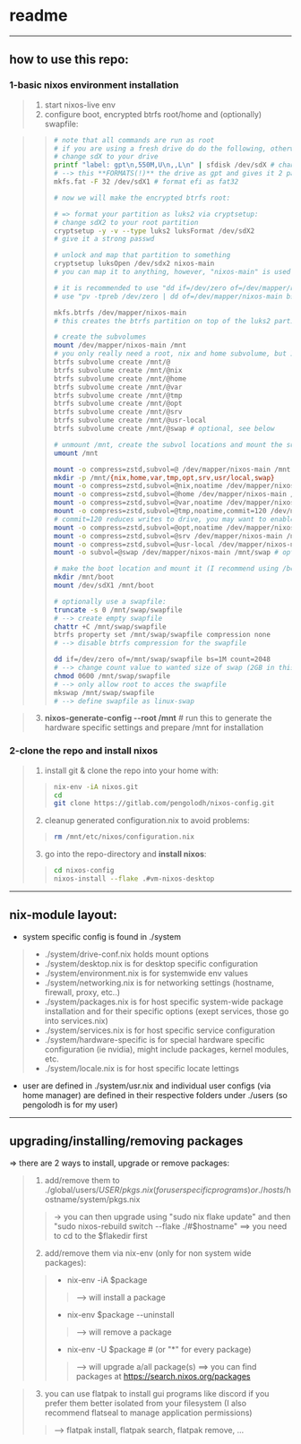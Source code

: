 # readme


---
## how to use this repo:
### 1-basic nixos environment installation

> 1. start nixos-live env 
> 2. configure boot, encrypted btrfs root/home and (optionally) swapfile:

> > ```bash
> > # note that all commands are run as root
> > # if you are using a fresh drive do do the following, otherwise skip to encrypted btrfs root part (just make sure you have an efi partition)
> > # change sdX to your drive
> > printf "label: gpt\n,550M,U\n,,L\n" | sfdisk /dev/sdX # change sdX to your drive
> > # --> this **FORMATS(!)** the drive as gpt and gives it 2 partitions, sdX1 will be a 550MB efi partition (for boot) and sdX2 will be your btrfs root partion (see fdisk for more options), if you are using a GUI tool to make your partitions, remember to flag your efi partition as esp (and make it a fat partion)
> > mkfs.fat -F 32 /dev/sdX1 # format efi as fat32
> >
> > # now we will make the encrypted btrfs root:
> >
> > # => format your partition as luks2 via cryptsetup:
> > # change sdX2 to your root partition
> > cryptsetup -y -v --type luks2 luksFormat /dev/sdX2
> > # give it a strong passwd
> >
> > # unlock and map that partition to something
> > cryptsetup luksOpen /dev/sdx2 nixos-main
> > # you can map it to anything, however, "nixos-main" is used in this repo (change nixos-main to mapped name in ./system/drive-conf.nix)
> >
> > # it is recommended to use "dd if=/dev/zero of=/dev/mapper/nixos-main" to overwrite all blockdata with 0s if you are really serious about data security, will not do this here as the process takes hours depending on the drive used (and wears out your ssd)
> > # use "pv -tpreb /dev/zero | dd of=/dev/mapper/nixos-main bs=128M" to monitor the process if you do use the dd command
> >
> > mkfs.btrfs /dev/mapper/nixos-main
> > # this creates the btrfs partition on top of the luks2 partition
> >
> > # create the subvolumes
> > mount /dev/mapper/nixos-main /mnt
> > # you only really need a root, nix and home subvolume, but I will use the standard layout from [opensuse](https://en.opensuse.org/SDB:BTRFS) and add a @nix to it
> > btrfs subvolume create /mnt/@
> > btrfs subvolume create /mnt/@nix
> > btrfs subvolume create /mnt/@home
> > btrfs subvolume create /mnt/@var
> > btrfs subvolume create /mnt/@tmp
> > btrfs subvolume create /mnt/@opt
> > btrfs subvolume create /mnt/@srv
> > btrfs subvolume create /mnt/@usr-local
> > btrfs subvolume create /mnt/@swap # optional, see below
> >
> > # unmount /mnt, create the subvol locations and mount the subvols with compress=zstd (so all installed data will be compressed)
> > umount /mnt
> > 
> > mount -o compress=zstd,subvol=@ /dev/mapper/nixos-main /mnt
> > mkdir -p /mnt/{nix,home,var,tmp,opt,srv,usr/local,swap}
> > mount -o compress=zstd,subvol=@nix,noatime /dev/mapper/nixos-main /mnt/nix
> > mount -o compress=zstd,subvol=@home /dev/mapper/nixos-main /mnt/home
> > mount -o compress=zstd,subvol=@var,noatime /dev/mapper/nixos-main /mnt/var
> > mount -o compress=zstd,subvol=@tmp,noatime,commit=120 /dev/mapper/nixos-main /mnt/tmp
> > # commit=120 reduces writes to drive, you may want to enable it on /var depending on how often you write logs or if you are using an sd-card as root or something (though logging to ram would be better for that, see [log2ram](https://github.com/azlux/log2ram))
> > mount -o compress=zstd,subvol=@opt,noatime /dev/mapper/nixos-main /mnt/opt
> > mount -o compress=zstd,subvol=@srv /dev/mapper/nixos-main /mnt/srv
> > mount -o compress=zstd,subvol=@usr-local /dev/mapper/nixos-main /mnt/usr/local
> > mount -o subvol=@swap /dev/mapper/nixos-main /mnt/swap # optional, see below
> >
> > # make the boot location and mount it (I recommend using /boot for better compatibility)
> > mkdir /mnt/boot
> > mount /dev/sdX1 /mnt/boot
> >
> > # optionally use a swapfile:
> > truncate -s 0 /mnt/swap/swapfile
> > # --> create empty swapfile
> > chattr +C /mnt/swap/swapfile
> > btrfs property set /mnt/swap/swapfile compression none
> > # --> disable btrfs compression for the swapfile
> >
> > dd if=/dev/zero of=/mnt/swap/swapfile bs=1M count=2048
> > # --> change count value to wanted size of swap (2GB in this case as we are using a vm)
> > chmod 0600 /mnt/swap/swapfile
> > # --> only allow root to acces the swapfile
> > mkswap /mnt/swap/swapfile
> > # --> define swapfile as linux-swap
> > ```

> 3. **nixos-generate-config --root /mnt** # run this to generate the hardware specific settings and prepare /mnt for installation

### 2-clone the repo and install nixos
> 1. install git & clone the repo into your home with:
> > ```bash
> > nix-env -iA nixos.git
> > cd 
> > git clone https://gitlab.com/pengolodh/nixos-config.git 
> > ```
> 2. cleanup generated configuration.nix to avoid problems:
> > ```bash
> > rm /mnt/etc/nixos/configuration.nix
> > ``` 
> 3. go into the repo-directory and **install nixos**:
> > ```bash
> > cd nixos-config
> > nixos-install --flake .#vm-nixos-desktop
> > ```

---
## nix-module layout:
- system specific config is found in ./system
> - ./system/drive-conf.nix holds mount options
> - ./system/desktop.nix is for desktop specific configuration
> - ./system/environment.nix is for systemwide env values
> - ./system/networking.nix is for networking settings (hostname, firewall, proxy, etc..)
> - ./system/packages.nix is for host specific system-wide package installation and for their specific options (exept services, those go into services.nix)
> - ./system/services.nix is for host specific service configuration
> - ./system/hardware-specific is for special hardware specific configuration (ie nvidia), might include packages, kernel modules, etc.
> - ./system/locale.nix is for host specific locate lettings

- user are defined in ./system/usr.nix and individual user configs (via home manager) are defined in their respective folders under ./users (so pengolodh is for my user)

---
## upgrading/installing/removing packages
=> there are 2 ways to install, upgrade or remove packages:
> 1. add/remove them to ./global/users/$USER/pkgs.nix (for user specific programs) or ./hosts/$hostname/system/pkgs.nix
> > -> you can then upgrade using "sudo nix flake update" and then "sudo nixos-rebuild switch --flake ./#$hostname" ==> you need to cd to the $flakedir first
> 2. add/remove them via nix-env (only for non system wide packages):
> > - nix-env -iA $package
> > > --> will install a package
> > - nix-env $package --uninstall
> > > --> will remove a package
> > - nix-env -U $package # (or "*" for every package)
> > > --> will upgrade a/all package(s)
==> you can find packages at https://search.nixos.org/packages

> 3. you can use flatpak to install gui programs like discord if you prefer them better isolated from your filesystem (I also recommend flatseal to manage application permissions)
> > --> flatpak install, flatpak search, flatpak remove, ...

